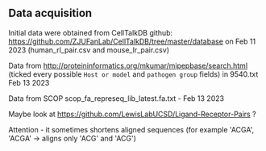 ## Data acquisition

Initial data were obtained from CellTalkDB github: https://github.com/ZJUFanLab/CellTalkDB/tree/master/database
 on Feb 11 2023 (human_rl_pair.csv and mouse_lr_pair.csv)

Data from http://proteininformatics.org/mkumar/mipepbase/search.html (ticked every possible `Host or model` and 
`pathogen group` fields) in 9540.txt Feb 13 2023

Data from SCOP scop_fa_represeq_lib_latest.fa.txt  - Feb 13 2023

Maybe look at https://github.com/LewisLabUCSD/Ligand-Receptor-Pairs ?

Attention - it sometimes shortens aligned sequences (for example 'ACGA', 'ACGA' -> aligns only 'ACG' and 'ACG')


